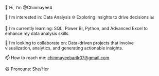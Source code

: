 👋 Hi, I’m @Chinmayee4

👀 I’m interested in: Data Analysis 🌐 Exploring insights to drive decisions 📊

🌱 I’m currently learning: SQL, Power BI, Python, and Advanced Excel to enhance my data analysis skills.

💞️ I’m looking to collaborate on: Data-driven projects that involve visualization, analytics, and generating actionable insights.

📫 How to reach me: chinmayeebarik07@gmail.com

😄 Pronouns: She/Her


<!---
Chinmayee4/Chinmayee4 is a ✨ special ✨ repository because its `README.md` (this file) appears on your GitHub profile.
You can click the Preview link to take a look at your changes.
--->
